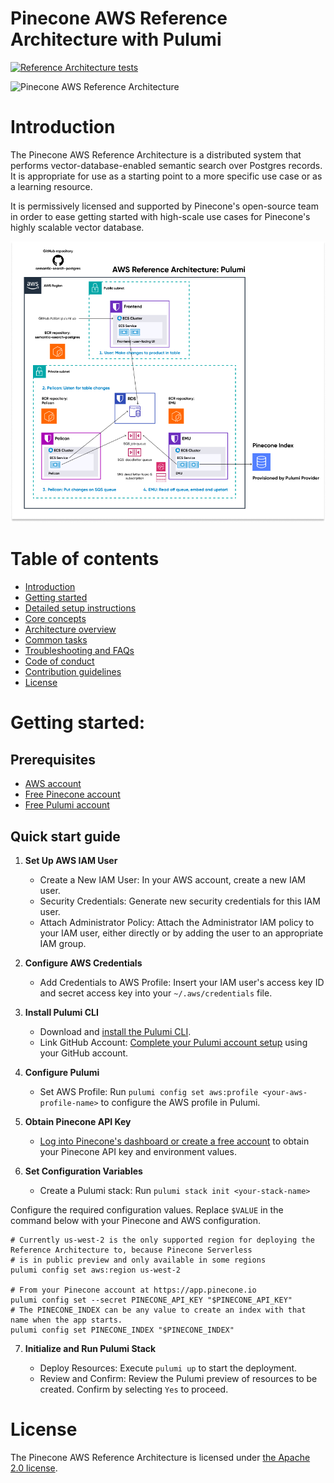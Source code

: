 # Pinecone AWS Reference Architecture with Pulumi

[![Reference Architecture tests](https://github.com/pinecone-io/aws-reference-architecture-pulumi/actions/workflows/ci.yml/badge.svg)](https://github.com/pinecone-io/aws-reference-architecture-pulumi/actions/workflows/ci.yml)

![Pinecone AWS Reference Architecture](./docs/pinecone-refarch-logo.png)

# Introduction 
The Pinecone AWS Reference Architecture is a distributed system that performs vector-database-enabled semantic search over Postgres records. 
It is appropriate for use as a starting point to a more specific use case or as a learning resource. 

It is permissively licensed and supported by Pinecone's open-source
team in order to ease getting started with high-scale use cases for Pinecone's highly scalable vector database.

![Pinecone AWS Reference Architecture](./docs/aws-ref-arch-pulumi.png)

# Table of contents
* [Introduction](#introduction)
* [Getting started](#getting-started)
* [Detailed setup instructions](./docs/setup.md)
* [Core concepts](./docs/core-concepts.md)
* [Architecture overview](./docs/architecture.md)
* [Common tasks](./docs/common-tasks.md)
* [Troubleshooting and FAQs](./docs/troubleshooting-and-faq.md)
* [Code of conduct](./docs/code-of-conduct.md)
* [Contribution guidelines](./docs/contributing.md)
* [License](#license)

# Getting started: 

## Prerequisites
* [AWS account](https://aws.amazon.com/console/)
* [Free Pinecone account](https://app.pinecone.io)
* [Free Pulumi account](https://app.pulumi.com/?utm_source=pinecone&utm_medium=github&utm_campaign=pinecone-refarch)

## Quick start guide 
1. **Set Up AWS IAM User**

    * Create a New IAM User: In your AWS account, create a new IAM user.
    * Security Credentials: Generate new security credentials for this IAM user.
    * Attach Administrator Policy: Attach the Administrator IAM policy to your IAM user, either directly or by adding the user to an appropriate IAM group.

2. **Configure AWS Credentials**

    * Add Credentials to AWS Profile: Insert your IAM user's access key ID and secret access key into your `~/.aws/credentials` file.

3. **Install Pulumi CLI**

    * Download and [install the Pulumi CLI](https://www.pulumi.com/docs/install/?utm_source=pinecone&utm_medium=github&utm_campaign=pinecone-refarch).
    * Link GitHub Account: [Complete your Pulumi account setup](https://app.pulumi.com/?utm_source=pinecone&utm_medium=github&utm_campaign=pinecone-refarch) using your GitHub account.

4. **Configure Pulumi**

    * Set AWS Profile: Run `pulumi config set aws:profile <your-aws-profile-name>` to configure the AWS profile in Pulumi.

5. **Obtain Pinecone API Key**

    * [Log into Pinecone's dashboard or create a free account](https://app.pinecone.io) to obtain your Pinecone API key and environment values.

6. **Set Configuration Variables**

    * Create a Pulumi stack: Run `pulumi stack init <your-stack-name>`

Configure the required configuration values. Replace `$VALUE` in the command below with your Pinecone and AWS configuration.

```shell
# Currently us-west-2 is the only supported region for deploying the Reference Architecture to, because Pinecone Serverless
# is in public preview and only available in some regions
pulumi config set aws:region us-west-2

# From your Pinecone account at https://app.pinecone.io
pulumi config set --secret PINECONE_API_KEY "$PINECONE_API_KEY"
# The PINECONE_INDEX can be any value to create an index with that name when the app starts.
pulumi config set PINECONE_INDEX "$PINECONE_INDEX"
```

7. **Initialize and Run Pulumi Stack**

    * Deploy Resources: Execute `pulumi up` to start the deployment.
    * Review and Confirm: Review the Pulumi preview of resources to be created. Confirm by selecting `Yes` to proceed.

# License 

The Pinecone AWS Reference Architecture is licensed under [the Apache 2.0 license](./LICENSE).
